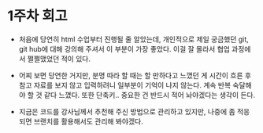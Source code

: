 # 1주차 회고

- 처음에 당연히 html 수업부터 진행될 줄 알았는데, 개인적으로 제일 궁금했던 git, git hub에 대해 강의해 주셔서 이 부분이 가장 좋았다. 이걸 잘 몰라서 협업 과정에서 쩔쩔맸었던 적이 있다.

- 어찌 보면 당연한 거지만, 분명 따라 할 때는 할 만하다고 느꼈던 게 시간이 흐른 후 참고 자료를 보지 않고 입력하려니 일부분이 기억이 나지 않는다. 계속 반복 숙달해야 할 것 같다 느꼈다. 또한 단축키.. 중요한 건 반드시 적어 놔야겠다는 생각이 든다.

- 지금은 코드를 강사님께서 추천해 주신 방법으로 관리하고 있지만, 나중에 좀 적응되면 브랜치를 활용해서도 관리해 봐야겠다.
